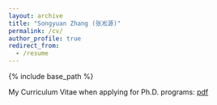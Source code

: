 ```yaml
---
layout: archive
title: "Songyuan Zhang (张凇源)"
permalink: /cv/
author_profile: true
redirect_from:
  - /resume
---
```


{% include base_path %}

My Curriculum Vitae when applying for Ph.D. programs: [pdf](https://syzhang092218-source.github.io/files/CV_Songyuan_Zhang_PhD.pdf)